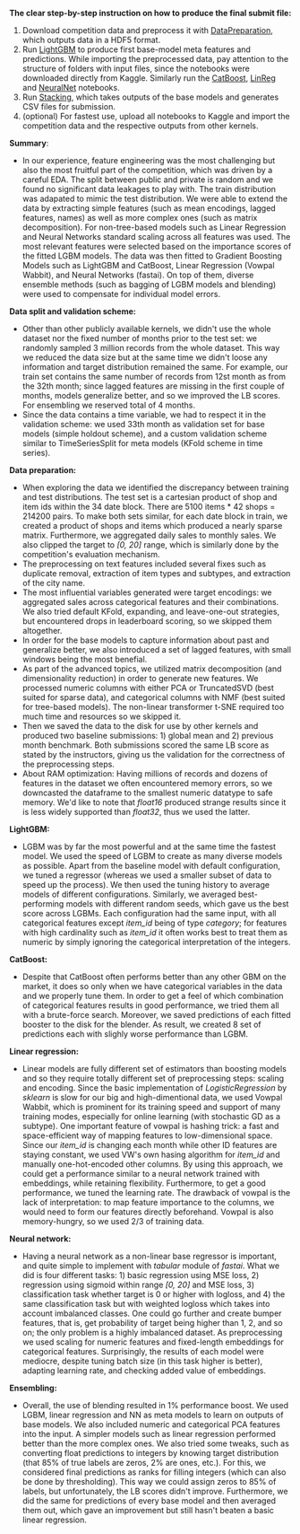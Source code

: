 **The clear step-by-step instruction on how to produce the final submit file:**
1. Download competition data and preprocess it with [DataPreparation](DataPreparation.ipynb), which outputs data in a HDF5 format.
2. Run [LightGBM](LightGBM.ipynb) to produce first base-model meta features and predictions. While importing the preprocessed data, pay attention to the structure of folders with input files, since the notebooks were downloaded directly from Kaggle. Similarly run the [CatBoost](CatBoost.ipynb), [LinReg](LinReg.ipynb) and [NeuralNet](NeuralNet.ipynb) notebooks.
4. Run [Stacking](Stacking.ipynb), which takes outputs of the base models and generates CSV files for submission.
5. (optional) For fastest use, upload all notebooks to Kaggle and import the competition data and the respective outputs from other kernels.

**Summary**:
- In our experience, feature engineering was the most challenging but also the most fruitful part of the competition, which was driven by a careful EDA. The split between public and private is random and we found no significant data leakages to play with. The train distribution was adapated to mimic the test distribution. We were able to extend the data by extracting simple features (such as mean encodings, lagged features, names) as well as more complex ones (such as matrix decomposition). For non-tree-based models such as Linear Regression and Neural Networks standard scaling across all features was used. The most relevant features were selected based on the importance scores of the fitted LGBM models. The data was then fitted to Gradient Boosting Models such as LightGBM and CatBoost, Linear Regression (Vowpal Wabbit), and Neural Networks (fastai). On top of them, diverse ensemble methods (such as bagging of LGBM models and blending) were used to compensate for individual model errors.

**Data split and validation scheme:**
- Other than other publicly available kernels, we didn't use the whole dataset nor the fixed number of months prior to the test set: we randomly sampled 3 million records from the whole dataset. This way we reduced the data size but at the same time we didn't loose any information and target distribution remained the same. For example, our train set contains the same number of records from 12st month as from the 32th month; since lagged features are missing in the first couple of months, models generalize better, and so we improved the LB scores. For ensembling we reserved total of 4 months. 
- Since the data contains a time variable, we had to respect it in the validation scheme: we used 33th month as validation set for base models (simple holdout scheme), and a custom validation scheme similar to TimeSeriesSplit for meta models (KFold scheme in time series).

**Data preparation:**
- When exploring the data we identified the discrepancy between training and test distributions. The test set is a cartesian product of shop and item ids within the 34 date block. There are 5100 items * 42 shops = 214200 pairs. To make both sets similar, for each date block in train, we created a product of shops and items which produced a nearly sparse matrix. Furthermore, we aggregated daily sales to monthly sales. We also clipped the target to *[0, 20]* range, which is similarly done by the competition's evaluation mechanism. 
- The preprocessing on text features included several fixes such as duplicate removal, extraction of item types and subtypes, and extraction of the city name. 
- The most influential variables generated were target encodings: we aggregated sales across categorical features and their combinations. We also tried default KFold, expanding, and leave-one-out strategies, but encountered drops in leaderboard scoring, so we skipped them altogether.
- In order for the base models to capture information about past and generalize better, we also introduced a set of lagged features, with small windows being the most benefial. 
- As part of the advanced topics, we utilized matrix decomposition (and dimensionality reduction) in order to generate new features. We processed numeric columns with either PCA or TruncatedSVD (best suited for sparse data), and categorical columns with NMF (best suited for tree-based models). The non-linear transformer t-SNE required too much time and resources so we skipped it. 
- Then we saved the data to the disk for use by other kernels and produced two baseline submissions: 1) global mean and 2) previous month benchmark. Both submissions scored the same LB score as stated by the instructors, giving us the validation for the correctness of the preprocessing steps.
- About RAM optimization: Having millions of records and dozens of features in the dataset we often encountered memory errors, so we downcasted the dataframe to the smallest numeric datatype to safe memory. We'd like to note that *float16* produced strange results since it is less widely supported than *float32*, thus we used the latter.

**LightGBM:**
- LGBM was by far the most powerful and at the same time the fastest model. We used the speed of LGBM to create as many diverse models as possible. Apart from the baseline model with default configuration, we tuned a regressor (whereas we used a smaller subset of data to speed up the process). We then used the tuning history to average models of different configurations. Similarly, we averaged best-performing models with different random seeds, which gave us the best score across LGBMs. Each configuration had the same input, with all categorical features except *item_id* being of type *category*; for features with high cardinality such as *item_id* it often works best to treat them as numeric by simply ignoring the categorical interpretation of the integers.

**CatBoost:**
- Despite that CatBoost often performs better than any other GBM on the market, it does so only when we have categorical variables in the data and we properly tune them. In order to get a feel of which combination of categorical features results in good performance, we tried them all with a brute-force search. Moreover, we saved predictions of each fitted booster to the disk for the blender. As result, we created 8 set of predictions each with slighly worse performance than LGBM.

**Linear regression:**
- Linear models are fully different set of estimators than boosting models and so they require totally different set of preprocessing steps: scaling and encoding. Since the basic implementation of *LogisticRegression* by *sklearn* is slow for our big and high-dimentional data, we used Vowpal Wabbit, which is prominent for its training speed and support of many training modes, especially for online learning (with stochastic GD as a subtype). One important feature of vowpal is hashing trick: a fast and space-efficient way of mapping features to low-dimensional space. Since our *item_id* is changing each month while other ID features are staying constant, we used VW's own hasing algorithm for *item_id* and manually one-hot-encoded other columns. By using this approach, we could get a performance similar to a neural network trained with embeddings, while retaining flexibility. Furthermore, to get a good performance, we tuned the learning rate. The drawback of vowpal is the lack of interpretation: to map feature importance to the columns, we would need to form our features directly beforehand. Vowpal is also memory-hungry, so we used 2/3 of training data.

**Neural network:**
- Having a neural network as a non-linear base regressor is important, and quite simple to implement with *tabular* module of *fastai*. What we did is four different tasks: 1) basic regression using MSE loss, 2) regression using sigmoid within range *[0, 20]* and MSE loss, 3) classification task whether target is 0 or higher with logloss, and 4) the same classification task but with weighted logloss which takes into account imbalanced classes. One could go further and create bumper features, that is, get probability of target being higher than 1, 2, and so on; the only problem is a highly imbalanced dataset. As preprocessing we used scaling for numeric features and fixed-length embeddings for categorical features. Surprisingly, the results of each model were mediocre, despite tuning batch size (in this task higher is better), adapting learning rate, and checking added value of embeddings.

**Ensembling:**
- Overall, the use of blending resulted in 1% performance boost. We used LGBM, linear regression and NN as meta models to learn on outputs of base models. We also included numeric and categorical PCA features into the input. A simpler models such as linear regression performed better than the more complex ones. We also tried some tweaks, such as converting float predictions to integers by knowing target distribution (that 85% of true labels are zeros, 2% are ones, etc.). For this, we considered final predictions as ranks for filling integers (which can also be done by thresholding). This way we could assign zeros to 85% of labels, but unfortunately, the LB scores didn't improve. Furthermore, we did the same for predictions of every base model and then averaged them out, which gave an improvement but still hasn't beaten a basic linear regression.
